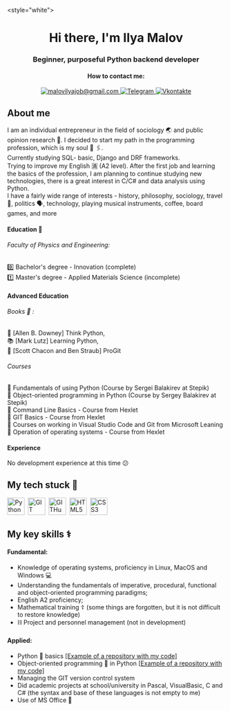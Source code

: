 <style="white">
<div id="header" align="center">
	<h1>Hi there, I'm Ilya Malov</h1>
	<h3>Beginner, purposeful Python backend developer</h3>
</div>
<div id="socials" align="center">
<h4>How to contact me:</h4>
<a href="mailto:malovilyajob@gmail.com">
<img src="https://img.shields.io/badge/Gmail -red?style=for-the-badge&logo=gmail&logoColor=white" alt="malovilyajob@gmail.com">
<a href="https://t.me/Motaya" align="center">
<img src="https://img.shields.io/badge/Telegram-blue?style=for-the-badge&logo=telegram&logoColor=white" alt="Telegram">
</a>
<a href="https://m.vk.com/mozhno_ni_nado" align="center">
<img src="https://img.shields.io/badge/Vkontakte-grey?style=for-the-badge&logo=vk&logoColor=white" alt="Vkontakte">
</a>
</div>

## About me
I am an individual entrepreneur in the field of sociology :earth_asia: and public opinion research :firecracker:. I decided to start my path in the programming profession, which is my soul :floppy_disk: 🖇.<br>
Currently studying SQL- basic, Django and DRF frameworks.<br>
Trying to improve my English 🈵 (A2 level). After the first job and learning the basics of the profession, I am planning to continue studying new technologies, there is a great interest in C/C# and data analysis using Python.<br>
I have a fairly wide range of interests - history, philosophy, sociology, travel :footprints:, politics :speaking_head:, technology, playing musical instruments, coffee, board games, and more<br>

#### Education :herb:
###### Faculty of Physics and Engineering: 
:zero: Bachelor's degree - Innovation (complete)<br>
:one: Master's degree - Applied Materials Science (incomplete)

#### Advanced Education
###### Books :bookmark: :
:blue_book: [Allen B. Downey] Think Python,<br>
:books: [Mark Lutz] Learning Python,<br>
:orange_book: [Scott Chacon and Ben Straub] ProGit

###### Courses
:apple: Fundamentals of using Python (Course by Sergei Balakirev at Stepik)<br>
:green_apple: Object-oriented programming in Python (Course by Sergey Balakirev at Stepik)<br>
:tomato: Command Line Basics - Course from Hexlet<br>
:tomato: GIT Basics - Course from Hexlet<br>
:green_apple: Courses on working in Visual Studio Code and Git from Microsoft Leaning<br>
:ramen: Operation of operating systems - Course from Hexlet

#### Experience
No development experience at this time :confused:

## My tech stuck 🧰
<img src="https://cdn.jsdelivr.net/gh/devicons/devicon/icons/python/python-original-wordmark.svg" title="Python" width="40" height="40">&nbsp;
<img src="https://cdn.jsdelivr.net/gh/devicons/devicon/icons/git/git-plain-wordmark.svg" title="GIT" width="40" height="40">&nbsp;
<img src="https://cdn.jsdelivr.net/gh/devicons/devicon/icons/github/github-original-wordmark.svg" title="GITHub" width="40" height="40">&nbsp;
<img src="https://cdn.jsdelivr.net/gh/devicons/devicon/icons/html5/html5-original-wordmark.svg" title="HTML5" width="40" height="40">&nbsp;
<img src="https://cdn.jsdelivr.net/gh/devicons/devicon/icons/css3/css3-plain-wordmark.svg" title="CSS3" width="40" height="40">&nbsp;

## My key skills :medical_symbol:
#### Fundamental:
- Knowledge of operating systems, proficiency in Linux, MacOS and Windows :computer:
- Understanding the fundamentals of imperative, procedural, functional and object-oriented programming paradigms;
- English A2 proficiency;
- Mathematical training :orthodox_cross: (some things are forgotten, but it is not difficult to restore knowledge)
- :chains: Project and personnel management (not in development)
#### Applied:
- Python :snake: basics [[Example of a repository with my code]](https://github.com/Motayassa/Basic_Internship_S-P_part1)
- Object-oriented programming :door: in Python [[Example of a repository with my code]](https://github.com/Motayassa/OOP_in_Python)
- Managing the GIT version control system
- Did academic projects at school/university in Pascal, VisualBasic, C and C# (the syntax and base of these languages is not empty to me)
- Use of MS Office :pushpin:

<div id="stat" align="center">
    <img src="https://github-profile-summary-cards.vercel.app/api/cards/profile-details?username=Motayassa&theme=apprentice" alt=""/>
    <img src="https://github-profile-summary-cards.vercel.app/api/cards/most-commit-language?username=Motayassa&theme=apprentice" alt=""/>
     <img src="https://github-profile-summary-cards.vercel.app/api/cards/stats?username=Motayassa&theme=apprentice" alt=""/>
</div>